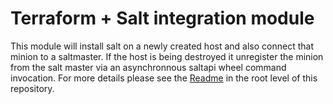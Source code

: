# Terraform + Salt integration module

This module will install salt on a newly created host and also connect that minion to a saltmaster. If the host is being destroyed it unregister the minion from the salt master via an asynchronnous saltapi wheel command invocation. For more details please see the [Readme](README.md) in the root level of this repository.